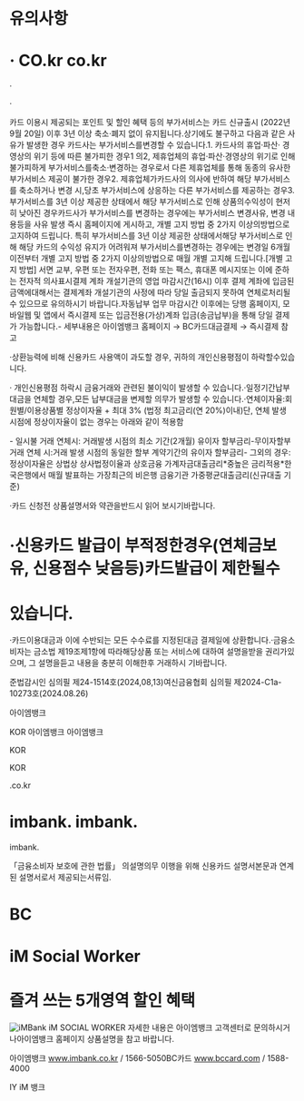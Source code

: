 유의사항
====


· CO.kr co.kr
=============


·


·


카드 이용시 제공되는 포인트 및 할인 혜택 등의 부가서비스는 카드 신규출시 (2022년 9월 20일) 이후 3년 이상 축소·폐지 없이 유지됩니다.상기에도 불구하고 다음과 같은 사유가 발생한 경우 카드사는 부가서비스를변경할 수 있습니다.1\. 카드사의 휴업·파산· 경영상의 위기 등에 따른 불가피한 경우1 의2, 제휴업체의 휴업·파산·경영상의 위기로 인해 불가피하게 부가서비스를축소·변경하는 경우로서 다른 제휴업체를 통해 동종의 유사한 부가서비스 제공이 불가한 경우2\. 제휴업체가카드사의 의사에 반하여 해당 부가서비스를 축소하거나 변경 시,당초 부가서비스에 상응하는 다른 부가서비스를 제공하는 경우3\. 부가서비스를 3년 이상 제공한 상태에서 해당 부가서비스로 인해 상품의수익성이 현저히 낮아진 경우카드사가 부가서비스를 변경하는 경우에는 부가서비스 변경사유, 변경 내용등을 사유 발생 즉시 홈페이지에 게시하고, 개별 고지 방법 중 2가지 이상의방법으로 고지하여 드립니다. 특히 부가서비스를 3년 이상 제공한 상태에서해당 부가서비스로 인해 해당 카드의 수익성 유지가 어려워져 부가서비스를변경하는 경우에는 변경일 6개월 이전부터 개별 고지 방법 중 2가지 이상의방법으로 매월 개별 고지해 드립니다.\[개별 고지 방법] 서면 교부, 우편 또는 전자우편, 전화 또는 팩스, 휴대폰 메시지또는 이에 준하는 전자적 의사표시결제 계좌 개설기관의 영업 마감시간(16시) 이후 결제 계좌에 입금된 금액에대해서는 결제계좌 개설기관의 사정에 따라 당일 출금되지 못하여 연체로처리될 수 있으므로 유의하시기 바랍니다.자동납부 업무 마감시간 이후에는 당행 홈페이지, 모바일웹 및 앱에서 즉시결제 또는 입금전용(가상)계좌 입금(송금납부)을 통해 당일 결제가 가능합니다.\- 세부내용은 아이엠뱅크 홈페이지 → BC카드대금결제 → 즉시결제 참고


·상환능력에 비해 신용카드 사용액이 과도할 경우, 귀하의 개인신용평점이 하락할수있습니다.


· 개인신용평점 하락시 금융거래와 관련된 불이익이 발생할 수 있습니다.·일정기간납부대금을 연체할 경우,모든 납부대금을 변제할 의무가 발생할 수 있습니다.·연체이자율:회원별/이용상품별 정상이자율 \+ 최대 3% (법정 최고금리(연 20%)이내)단, 연체 발생 시점에 정상이자율이 없는 경우는 아래와 같이 적용함


\- 일시불 거래 연체시: 거래발생 시점의 최소 기간(2개월) 유이자 할부금리\-무이자할부 거래 연체 시:거래 발생 시점의 동일한 할부 계약기간의 유이자 할부금리\- 그외의 경우:정상이자율은 상법상 상사법정이율과 상호금융 가계자금대출금리\*중높은 금리적용\*한국은행에서 매월 발표하는 가장최근의 비은행 금융기관 가중평균대출금리(신규대출 기준)


·카드 신청전 상품설명서와 약관을반드시 읽어 보시기바랍니다.


·신용카드 발급이 부적정한경우(연체금보유, 신용점수 낮음등)카드발급이 제한될수
===========================================


있습니다.
=====


·카드이용대금과 이에 수반되는 모든 수수료를 지정된대금 결제일에 상환합니다.·금융소비자는 금소법 제19조제1항에 따라해당상품 또는 서비스에 대하여 설명을받을 권리가있으며, 그 설명을듣고 내용을 충분히 이해한후 거래하시 기바랍니다.


준법감시인 심의필 제24\-1514호(2024,08,13\)여신금융협회 심의필 제2024\-C1a\-10273호(2024\.08\.26\)


아이엠뱅크


KOR 아이엠뱅크 아이엠뱅크


KOR


KOR


.co.kr


imbank. imbank.
===============


imbank.


「금융소비자 보호에 관한 법률」 의설명의무 이행을 위해 신용카드 설명서본문과 연계된 설명서로서 제공되는서류임.


BC
==


iM Social Worker
================


즐겨 쓰는 5개영역 할인 혜택
================


![iMBank
iM
SOCIAL
WORKER](page_1_figure_1.png)
자세한 내용은 아이엠뱅크 고객센터로 문의하시거나아이엠뱅크 홈페이지 상품설명을 참고 바랍니다.


아이엠뱅크 www.imbank.co.kr / 1566\-5050BC카드 www.bccard.com / 1588\-4000


IY iM 뱅크